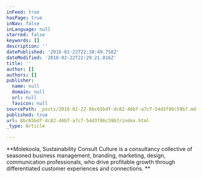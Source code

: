 ```yaml
---
inFeed: true
hasPage: true
inNav: false
inLanguage: null
starred: false
keywords: []
description: ''
datePublished: '2016-02-22T22:38:49.758Z'
dateModified: '2016-02-22T22:29:21.816Z'
title: ''
author: []
authors: []
publisher:
  name: null
  domain: null
  url: null
  favicon: null
sourcePath: _posts/2016-02-22-8bc65bdf-dc82-46bf-a7c7-54d3f86c59b7.md
published: true
url: 8bc65bdf-dc82-46bf-a7c7-54d3f86c59b7/index.html
_type: Article

---
```

**Molekoola, Sustainability Consult Culture is a consultancy collective of seasoned business management, branding, marketing, design, communication professionals, who drive profitable growth through differentiated customer experiences and connections. **